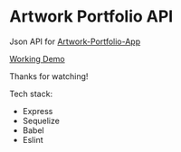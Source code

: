 # Artwork Portfolio API

Json API for [Artwork-Portfolio-App](https://github.com/tjnk24/ArtworkPortfolioApp)

[Working Demo](https://artworks-portfolio-api.herokuapp.com/photo)

Thanks for watching!

Tech stack:
 - Express
 - Sequelize
 - Babel
 - Eslint